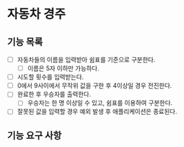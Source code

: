 # 자동차 경주

## 기능 목록

- [ ] 자동차들의 이름을 입력받아 쉼표를 기준으로 구분한다.
  - [ ] 이름은 5자 이하만 가능하다.
- [ ] 시도할 횟수를 입력받는다.
- [ ] 0에서 9사이에서 무작위 값을 구한 후 4이상일 경우 전진한다.
- [ ] 완료한 후 우승자를 출력한다.
  - [ ] 우승자는 한 명 이상일 수 있고, 쉼표를 이용하여 구분한다.
- [ ] 잘못된 값을 입력할 경우 예외 발생 후 애플리케이션은 종료된다.

## 기능 요구 사항